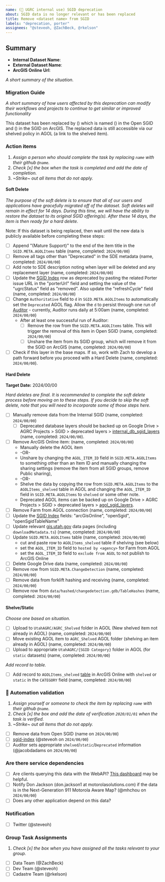 ```yaml
---
name: (🔐 UGRC internal use) SGID deprecation
about: SGID data is no longer relevant or has been replaced
title: Remove <dataset name> from SGID
labels: "deprecation, porter"
assignees: "@steveoh, @ZachBeck, @rkelson"
---
```


## Summary

<!-- conductor = {"table":"category.internaltablename"} -->

- **Internal Dataset Name**:
- **External Dataset Name**:
- **ArcGIS Online Url**:

_A short summary of the situation._

### Migration Guide

_A short summary of how users affected by this deprecation can modify their workflows and projects to continue to get similar or improved functionality_

<!-- this is here to help the writing juices flow. feel free to completely replace this or simply fill in the blanks -->

This dataset has been replaced by () which is named () in the Open SGID and () in the SGID on ArcGIS.
The replaced data is still accessible via our shelved policy in AGOL (a link to the shelved item).

### Action items

1. _Assign a person who should complete the task by replacing `name` with their github `@name`._
1. _Check [x] the box when the task is completed and add the date of completion._
1. _~Strike~ out all items that do not apply._

#### Soft Delete

_The purpose of the soft delete is to ensure that all of our users and applications have gracefully migrated off of the dataset. Soft deletes will remain in effect for 14 days. During this time, we will have the ability to restore the dataset to its original SGID offering(s). After these 14 days, the item is then ready for a hard delete._

Note: If this dataset is being replaced, then wait until the new data is publicly available before completing these steps:

- [ ] Append "(Mature Support)" to the end of the item title in the `SGID.META.AGOLItems` table (name, completed: `2024/00/00`)
- [ ] Remove all tags other than "Deprecated" in the SDE metadata (name, completed: `2024/00/00`)
- [ ] Add note to SDE description noting when layer will be deleted and any replacement layer (name, completed: `2024/00/00`)
- [ ] Update the [SGID Index](https://docs.google.com/spreadsheets/d/11ASS7LnxgpnD0jN4utzklREgMf1pcvYjcXcIcESHweQ/edit#gid=1024261148) row as deprecated by pasting the related Porter issue URL in the "porterUrl" field and setting the value of the "ugrcStatus" field as "removed". Also update the "refreshCycle" field (name, completed: `2024/00/00`)
- [ ] Change `Authoritative` field to `d` in `SGID.META.AGOLItems` to automatically set the `Deprecated` AGOL flag. Allow the `d` to persist through one run of [Auditor](https://github.com/agrc/auditor) - currently, Auditor runs daily at 5:00am (name, completed: `2024/00/00`)
  - After at least one successful run of Auditor:
    - [ ] Remove the row from the `SGID.META.AGOLItems` table. This will trigger the removal of this item in Open SGID (name, completed: `2024/00/00`)
    - [ ] Unshare the item from its SGID group, which will remove it from the SGID on ArcGIS (name, completed: `2024/00/00`)
- [ ] Check if this layer in the base maps. If so, work with Zach to develop a path forward before you proceed with a Hard Delete (name, completed: `2024/00/00`).

#### Hard Delete

**Target Date:** 2024/00/00

_Hard deletes are final. It is recommended to complete the soft delete process before moving on to these steps. If you decide to skip the soft delete, note that you will need to incorporate some of those steps here._

- [ ] Manually remove data from the Internal SGID (name, completed: `2024/00/00`)
  - [ ] Deprecated database layers should be backed up on Google Drive > AGRC Projects > SGID > deprecated layers > [internal_db_sgid_layers](https://drive.google.com/drive/u/0/folders/10Fk8NI2UpEUnAbgvhjlN18pyvSFDWyIq) (name, completed: `2024/00/00`).
- [ ] Remove ArcGIS Online item: (name, completed: `2024/00/00`)
  - Manually delete the AGOL item
  - -OR-
  - Unshare by changing the `AGOL_ITEM_ID` field in `SGID.META.AGOLItems` to something other than an Item ID and manually changing the sharing settings (remove the item from all SGID groups, remove Public sharing),
  - -OR-
  - Shelve the data by copying the row from `SGID.META.AGOLItems` to the `AGOLItems_shelved` table in AGOL and changing the `AGOL_ITEM_ID` field in `SGID.META.AGOLItems` to `shelved` or some other note.
  - Deprecated AGOL items can be backed up on Google Drive > AGRC Projects > SGID > deprecated layers > [agol_sgid_layers](https://drive.google.com/drive/u/0/folders/1xwSxiDNIH-9Hhmn6I7NfKBhm4SbYonX5).
- [ ] Remove Farm from AGOL connection (name, completed: `2024/00/00`)
- [ ] Update the [SGID Index](https://docs.google.com/spreadsheets/d/11ASS7LnxgpnD0jN4utzklREgMf1pcvYjcXcIcESHweQ/edit#gid=1024261148) fields: "arcGisOnline", "openSgid", "openSgidTableName"
- [ ] Update relevant [gis.utah.gov](https://gis.utah.gov/data) data pages (including `downloadMetadata.ts`) (name, completed: `2024/00/00`)
- [ ] Update `SGID.META.AGOLItems` table (name, completed: `2024/00/00`)
  - cut and paste row to `AGOLItems_shelved` table if shelving (see below)
  - set the `AGOL_ITEM_ID` field to `hosted by <agency>` for Farm from AGOL
  - set the `AGOL_ITEM_ID` field to `exclude from AGOL` to not publish to ArcGIS Online
- [ ] Delete Google Drive data (name, completed: `2024/00/00`)
- [ ] Remove row from `SGID.META.ChangeDetection` (name, completed: `2024/00/00`)
- [ ] Remove data from forklift hashing and receiving (name, completed: `2024/00/00`)
- [ ] Remove row from `data/hashed/changedetection.gdb/TableHashes` (name, completed: `2024/00/00`)

#### Shelve/Static

_Choose one based on situation._

- [ ] Upload to `UtahAGRC/AGRC_Shelved` folder in AGOL (New shelved item not already in AGOL) (name, completed: `2024/00/00`)
- [ ] Move existing AGOL item to `AGRC_Shelved` AGOL folder (shelving an item already in AGOL) (name, completed: `2024/00/00`)
- [ ] Upload to appropriate `UtahAGRC/{SGID Category}` folder in AGOL (for `static` datasets) (name, completed: `2024/00/00`)

_Add record to table._

- [ ] Add record to `AGOLItems_shelved` [table](https://utah.maps.arcgis.com/home/item.html?id=1760fbedbc7e49429aa6c0c3ab1442ec) in ArcGIS Online with `shelved` or `static` in the `CATEGORY` field (name, completed: `2024/00/00`)

### :robot: Automation validation

1. _Assign yourself or someone to check the item by replacing `name` with their github `@name`._
1. _Check [x] the box and add the date of verification `2020/01/01` when the task is verified._
1. _~Strike~ out all items that do not apply._

- [ ] Remove data from Open SGID (name on `2024/00/00`)
- [ ] [sgid-index](https://gis.utah.gov/data/sgid-index) (@steveoh on `2024/00/00`)
- [ ] Auditor sets appropriate `shelved`/`static`/`Deprecated` information (@jacobdadams on `2024/00/00`)

### Are there service dependencies

- [ ] Are clients querying this data with the WebAPI? [This dashboard](https://lookerstudio.google.com/reporting/fbfcf1d5-e9c2-4b8a-94ae-9529d5d0bbef/page/p_7k74ao7wjd) may be helpful.
- [ ] Notify Don Jackson (don.jackson1 at motorolasolutions.com) if the data is in the Next-Generation 911 Motorola Aware Map? (@mhchou on `2024/00/00`)
- [ ] Does any other application depend on this data?

### Notification

- [ ] Twitter (@steveoh)

### Group Task Assignments

1. _Check [x] the box when you have assigned all the tasks relevant to your group._

- [ ] Data Team (@ZachBeck)
- [ ] Dev Team (@steveoh)
- [ ] Cadastre Team (@rkelson)
